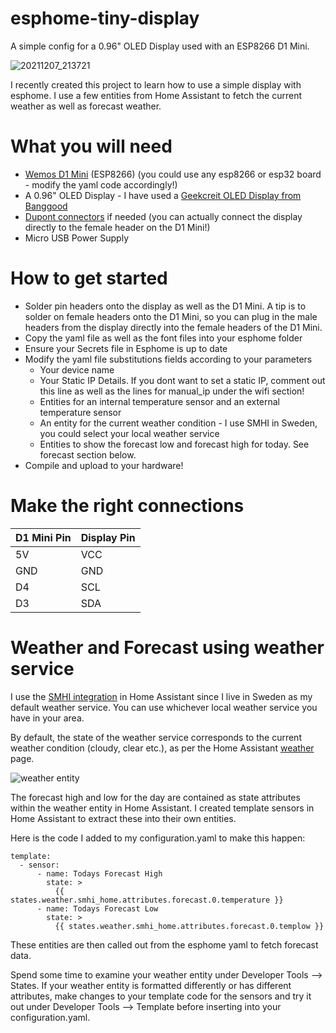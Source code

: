 # esphome-tiny-display
A simple config for a 0.96" OLED Display used with an ESP8266 D1 Mini.

![20211207_213721](https://user-images.githubusercontent.com/14822776/146213201-01cb90a4-5e3d-4682-9fc0-d1a0b2bfbc08.jpg)


I recently created this project to learn how to use a simple display with esphome. I use a few entities from Home Assistant to fetch the current weather as well as forecast weather.

# What you will need
- [Wemos D1 Mini](https://www.banggood.com/Geekcreit-D1-Mini-V3_0_0-WIFI-Internet-Of-Things-Development-Board-Based-ESP8266-4MB-MicroPython-Nodemcu-p-1264245.html?cur_warehouse=CN&ID=522225&rmmds=search) (ESP8266) (you could use any esp8266 or esp32 board - modify the yaml code accordingly!)
- A 0.96" OLED Display - I have used a [Geekcreit OLED Display from Banggood](https://www.banggood.com/Geekcreit-0_96-Inch-4Pin-Blue-Yellow-IIC-I2C-OLED-Display-Module-Geekcreit-for-Arduino-products-that-work-with-official-Arduino-boards-p-969144.html?cur_warehouse=CN&rmmds=search)
- [Dupont connectors](https://www.banggood.com/40pcs-10cm-Female-To-Female-Jumper-Cable-Dupont-Wire-p-994059.html?cur_warehouse=CN&rmmds=search) if needed (you can actually connect the display directly to the female header on the D1 Mini!)
- Micro USB Power Supply

# How to get started

- Solder pin headers onto the display as well as the D1 Mini. A tip is to solder on female headers onto the D1 Mini, so you can plug in the male headers from the display directly into the female headers of the D1 Mini.
- Copy the yaml file as well as the font files into your esphome folder
- Ensure your Secrets file in Esphome is up to date
- Modify the yaml file substitutions fields according to your parameters
  - Your device name
  - Your Static IP Details. If you dont want to set a static IP, comment out this line as well as the lines for manual_ip under the wifi section!
  - Entities for an internal temperature sensor and an external temperature sensor
  - An entity for the current weather condition - I use SMHI in Sweden, you could select your local weather service
  - Entities to show the forecast low and forecast high for today. See forecast section below.
- Compile and upload to your hardware!

# Make the right connections

| D1 Mini Pin | Display Pin |
| ----------- | ----------- |
|5V|VCC|
|GND|GND|
|D4|SCL|
|D3|SDA|

# Weather and Forecast using weather service

I use the [SMHI integration](https://www.home-assistant.io/integrations/smhi/) in Home Assistant since I live in Sweden as my default weather service. You can use whichever local weather service you have in your area.

By default, the state of the weather service corresponds to the current weather condition (cloudy, clear etc.), as per the Home Assistant [weather](https://www.home-assistant.io/integrations/weather/) page.

![weather entity](https://user-images.githubusercontent.com/14822776/146213303-7249f18f-b541-4f75-974c-10d9c841d7f2.JPG)


The forecast high and low for the day are contained as state attributes within the weather entity in Home Assistant. I created template sensors in Home Assistant to extract these into their own entities.

Here is the code I added to my configuration.yaml to make this happen:

```
template:
  - sensor:
      - name: Todays Forecast High
        state: >
          {{ states.weather.smhi_home.attributes.forecast.0.temperature }}
      - name: Todays Forecast Low
        state: >
          {{ states.weather.smhi_home.attributes.forecast.0.templow }}
```  
These entities are then called out from the esphome yaml to fetch forecast data.

Spend some time to examine your weather entity under Developer Tools --> States. If your weather entity is formatted differently or has different attributes, make changes to your template code for the sensors and try it out under Developer Tools --> Template before inserting into your configuration.yaml.
